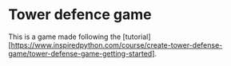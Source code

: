 # Tower defence game
This is a game made following the [tutorial][https://www.inspiredpython.com/course/create-tower-defense-game/tower-defense-game-getting-started]. 
